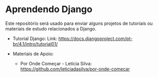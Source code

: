 # Aprendendo Django

Este repositório será usado para enviar alguns projetos de tutoriais ou materiais de estudo relacionados a Django.

* Tutorial Django: Link: <https://docs.djangoproject.com/pt-br/4.1/intro/tutorial01/>

* Materiais de Apoio:
	* Por Onde Começar - Letícia Silva: <https://github.com/leticiadasilva/por-onde-comecar>